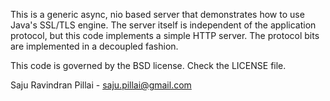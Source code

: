 This is a generic async, nio based server that demonstrates how to use Java's SSL/TLS engine. The server itself is independent of the application protocol, but this code implements a simple HTTP server. The protocol bits are implemented in a decoupled fashion.

This code is governed by the BSD license. Check the LICENSE file.

Saju Ravindran Pillai - saju.pillai@gmail.com
